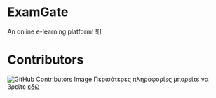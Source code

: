 # ExamGate
An online e-learning platform!
![]


# Contributors
![GitHub Contributors Image](https://contrib.rocks/image?repo=Thanasis-Traitsis/ADOPSE_22)
Περισότερες πληροφορίες μπορείτε να βρείτε [εδώ](https://github.com/Thanasis-Traitsis/ADOPSE_22/wiki)
